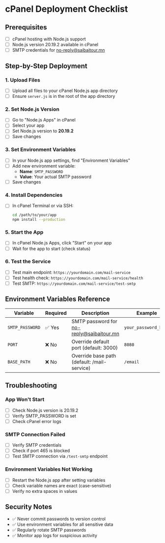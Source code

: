 # cPanel Deployment Checklist

## Prerequisites

- [ ] cPanel hosting with Node.js support
- [ ] Node.js version 20.19.2 available in cPanel
- [ ] SMTP credentials for no-reply@saibaitour.mn

## Step-by-Step Deployment

### 1. Upload Files

- [ ] Upload all files to your cPanel Node.js app directory
- [ ] Ensure `server.js` is in the root of the app directory

### 2. Set Node.js Version

- [ ] Go to "Node.js Apps" in cPanel
- [ ] Select your app
- [ ] Set Node.js version to **20.19.2**
- [ ] Save changes

### 3. Set Environment Variables

- [ ] In your Node.js app settings, find "Environment Variables"
- [ ] Add new environment variable:
  - **Name**: `SMTP_PASSWORD`
  - **Value**: Your actual SMTP password
- [ ] Save changes

### 4. Install Dependencies

- [ ] In cPanel Terminal or via SSH:
  ```bash
  cd /path/to/your/app
  npm install --production
  ```

### 5. Start the App

- [ ] In cPanel Node.js Apps, click "Start" on your app
- [ ] Wait for the app to start (check status)

### 6. Test the Service

- [ ] Test main endpoint: `https://yourdomain.com/mail-service`
- [ ] Test health check: `https://yourdomain.com/mail-service/health`
- [ ] Test SMTP: `https://yourdomain.com/mail-service/test-smtp`

## Environment Variables Reference

| Variable        | Required | Description                                 | Example              |
| --------------- | -------- | ------------------------------------------- | -------------------- |
| `SMTP_PASSWORD` | ✅ Yes   | SMTP password for no-reply@saibaitour.mn    | `your_password_here` |
| `PORT`          | ❌ No    | Override default port (default: 3000)       | `8080`               |
| `BASE_PATH`     | ❌ No    | Override base path (default: /mail-service) | `/email`             |

## Troubleshooting

### App Won't Start

- [ ] Check Node.js version is 20.19.2
- [ ] Verify SMTP_PASSWORD is set
- [ ] Check cPanel error logs

### SMTP Connection Failed

- [ ] Verify SMTP credentials
- [ ] Check if port 465 is blocked
- [ ] Test SMTP connection via `/test-smtp` endpoint

### Environment Variables Not Working

- [ ] Restart the Node.js app after setting variables
- [ ] Check variable names are exact (case-sensitive)
- [ ] Verify no extra spaces in values

## Security Notes

- ✅ Never commit passwords to version control
- ✅ Use environment variables for all sensitive data
- ✅ Regularly rotate SMTP passwords
- ✅ Monitor app logs for suspicious activity
